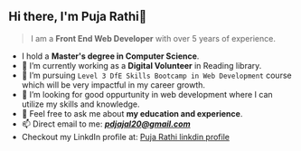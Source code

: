 ## Hi there, I'm Puja Rathi👋

> I am a **Front End Web Developer** with over 5 years of experience.

-    I hold a **Master's degree in Computer Science**.
- 🔭 I’m currently working as a **Digital Volunteer** in Reading library.
- 🌱 I’m pursuing `Level 3 DfE Skills Bootcamp in Web Development` course which will be very impactful in my career growth.
- 👯 I’m looking for good oppurtunity in web development where I can utilize my skills and knowledge.
- 💬 Feel free to ask me about **my education and experience**.
- 📫 Direct email to me: ***pdjajal20@gmail.com***
- Checkout my LinkdIn profile at: [Puja Rathi linkdin profile](https://www.linkedin.com/in/puja-rathi-bbb3078b/)


